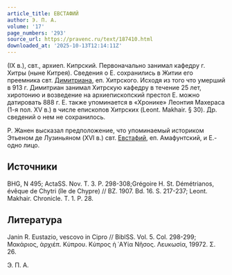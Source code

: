 ```yaml
---
article_title: ЕВСТАФИЙ
author: Э. П. А.
volume: '17'
page_numbers: '293'
source_url: https://pravenc.ru/text/187410.html
downloaded_at: '2025-10-13T12:14:11Z'
---
```


(IX в.), свт., архиеп. Кипрский. Первоначально занимал кафедру г. Хитры (ныне Китрея). Сведения о Е. сохранились в Житии его преемника свт. [Димитриана](https://pravenc.ru/text/Димитриана.html), еп. Хитрского. Исходя из того что умерший в 913 г. Димитриан занимал Хитрскую кафедру в течение 25 лет, хиротонию и возведение на архиепископский престол Е. можно датировать 888 г. Е. также упоминается в «Хронике» Леонтия Махераса (1-я пол. XV в.) в числе епископов Хитрских (Leont. Makhair. § 30). Др. сведений о нем не сохранилось.

Р. Жанен высказал предположение, что упоминаемый историком Этьеном де Лузиньяном (XVI в.) свт. [Евстафий](https://pravenc.ru/text/Евстафий.html), еп. Амафунтский, и Е.- одно лицо.

## Источники

BHG, N 495; ActaSS. Nov. T. 3. P. 298-308;Grégoire H. St. Démétrianos, évêque de Chytri (île de Chypre) // BZ. 1907. Bd. 16. S. 217-237; Leont. Makhair. Chronicle. T. 1. P. 28.

## Литература

Janin R. Eustazio, vescovo in Cipro // BiblSS. Vol. 5. Col. 298-299; Μακάριος, ἀρχιέπ. Κύπρου. Κύπρος ἡ ῾Αϒία Νῆσος. Λευκωσία, 19972. Σ. 26.

Э. П. А.
